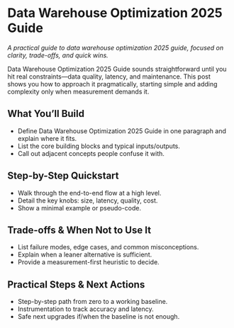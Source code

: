 # Data Warehouse Optimization 2025 Guide
*A practical guide to data warehouse optimization 2025 guide, focused on clarity, trade-offs, and quick wins.*

Data Warehouse Optimization 2025 Guide sounds straightforward until you hit real constraints—data quality, latency, and maintenance. This post shows you how to approach it pragmatically, starting simple and adding complexity only when measurement demands it.

## What You’ll Build
- Define Data Warehouse Optimization 2025 Guide in one paragraph and explain where it fits.
- List the core building blocks and typical inputs/outputs.
- Call out adjacent concepts people confuse it with.

## Step-by-Step Quickstart
- Walk through the end-to-end flow at a high level.
- Detail the key knobs: size, latency, quality, cost.
- Show a minimal example or pseudo-code.

## Trade-offs & When Not to Use It
- List failure modes, edge cases, and common misconceptions.
- Explain when a leaner alternative is sufficient.
- Provide a measurement-first heuristic to decide.

## Practical Steps & Next Actions
- Step-by-step path from zero to a working baseline.
- Instrumentation to track accuracy and latency.
- Safe next upgrades if/when the baseline is not enough.
